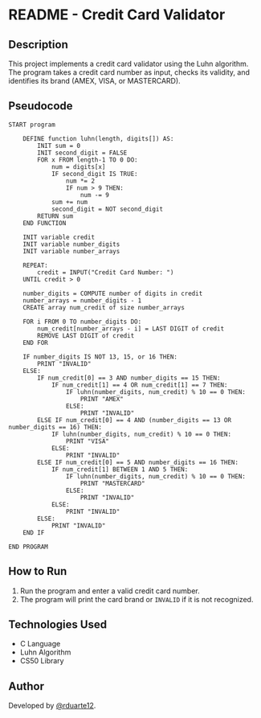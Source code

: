 # README - Credit Card Validator

## Description

This project implements a credit card validator using the Luhn algorithm. The program takes a credit card number as input, checks its validity, and identifies its brand (AMEX, VISA, or MASTERCARD).

## Pseudocode

```plaintext
START program

    DEFINE function luhn(length, digits[]) AS:
        INIT sum = 0
        INIT second_digit = FALSE
        FOR x FROM length-1 TO 0 DO:
            num = digits[x]
            IF second_digit IS TRUE:
                num *= 2
                IF num > 9 THEN:
                    num -= 9
            sum += num
            second_digit = NOT second_digit
        RETURN sum
    END FUNCTION

    INIT variable credit
    INIT variable number_digits
    INIT variable number_arrays

    REPEAT:
        credit = INPUT("Credit Card Number: ")
    UNTIL credit > 0

    number_digits = COMPUTE number of digits in credit
    number_arrays = number_digits - 1
    CREATE array num_credit of size number_arrays

    FOR i FROM 0 TO number_digits DO:
        num_credit[number_arrays - i] = LAST DIGIT of credit
        REMOVE LAST DIGIT of credit
    END FOR

    IF number_digits IS NOT 13, 15, or 16 THEN:
        PRINT "INVALID"
    ELSE:
        IF num_credit[0] == 3 AND number_digits == 15 THEN:
            IF num_credit[1] == 4 OR num_credit[1] == 7 THEN:
                IF luhn(number_digits, num_credit) % 10 == 0 THEN:
                    PRINT "AMEX"
                ELSE:
                    PRINT "INVALID"
        ELSE IF num_credit[0] == 4 AND (number_digits == 13 OR number_digits == 16) THEN:
            IF luhn(number_digits, num_credit) % 10 == 0 THEN:
                PRINT "VISA"
            ELSE:
                PRINT "INVALID"
        ELSE IF num_credit[0] == 5 AND number_digits == 16 THEN:
            IF num_credit[1] BETWEEN 1 AND 5 THEN:
                IF luhn(number_digits, num_credit) % 10 == 0 THEN:
                    PRINT "MASTERCARD"
                ELSE:
                    PRINT "INVALID"
            ELSE:
                PRINT "INVALID"
        ELSE:
            PRINT "INVALID"
    END IF

END PROGRAM
```

## How to Run

1. Run the program and enter a valid credit card number.
1. The program will print the card brand or `INVALID` if it is not recognized.

## Technologies Used

- C Language
- Luhn Algorithm
- CS50 Library

## Author

Developed by [@rduarte12](https://github.com/rduarte12).

